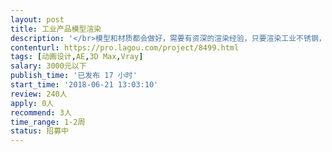 ```yaml
---                
layout: post       
title: 工业产品模型渲染           
description: '</br>模型和材质都会做好，需要有资深的渲染经验，只要渲染工业不锈钢，木饰面等材质，要求有资深的渲染经验</br>'     
contenturl: https://pro.lagou.com/project/8499.html      
tags: [动画设计,AE,3D Max,Vray]            
salary: 3000元以下          
publish_time: '已发布 17 小时'         
start_time: '2018-06-21 13:03:10'           
review: 240人                   
apply: 0人                   
recommend: 3人                   
time_range: 1-2周              
status: 招募中                  
---                 
```

